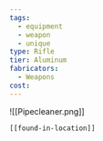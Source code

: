 ```yaml
---
tags:
  - equipment
  - weapon
  - unique
type: Rifle
tier: Aluminum
fabricators:
  - Weapons
cost:
---
```

![[Pipecleaner.png]]
```meta-bind-embed
[[found-in-location]]
```